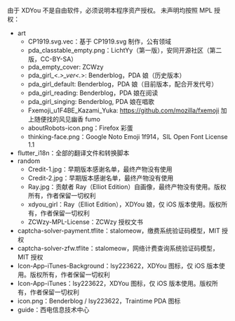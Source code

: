 由于 XDYou 不是自由软件，必须说明本程序资产授权。
未声明均按照 MPL 授权：

 - art
    - CP1919.svg.vec：基于 CP1919.svg 制作，公有领域
    - pda_classtable_empty.png：LichtYy（第一版），安同开源社区（第二版，CC-BY-SA）
    - pda_empty_cover: ZCWzy
    - pda_girl_<.*>_ver<.*>: Benderblog，PDA 娘（历史版本）
    - pda_girl_default: Benderblog，PDA 娘（目前版本，配合开发代号）
    - pda_girl_reading: Benderblog，PDA 娘在阅读
    - pda_girl_singing: Benderblog, PDA 娘在唱歌
    - Fxemoji_u1F4BE_Kazami_Yuka: https://github.com/mozilla/fxemoji 加上随便找的风见幽香 fumo
    - aboutRobots-icon.png：Firefox 彩蛋
    - thinking-face.png：Google Noto Emoji 1f914，SIL Open Font License 1.1
 - flutter_i18n：全部的翻译文件和转换脚本
 - random
    - Credit-1.jpg：早期版本感谢名单，最终产物没有使用
    - Credit-2.jpg：早期版本感谢名单，最终产物没有使用
    - Ray.jpg：贡献者 Ray（Elliot Edition）自画像，最终产物没有使用。版权所有，作者保留一切权利
    - xdyou_girl：Ray（Elliot Edition），XDYou 娘，仅 iOS 版本使用。版权所有，作者保留一切权利
    - ZCWzy-MPL-License：ZCWzy 授权文书
 - captcha-solver-payment.tflite：stalomeow，缴费系统验证码模型，MIT 授权
 - captcha-solver-zfw.tflite：stalomeow，网络计费查询系统验证码模型，MIT 授权
 - Icon-App-iTunes-Background：lsy223622，XDYou 图标，仅 iOS 版本使用。版权所有，作者保留一切权利
 - Icon-App-iTunes：lsy223622，XDYou 图标，仅 iOS 版本使用。版权所有，作者保留一切权利
 - icon.png：Benderblog / lsy223622，Traintime PDA 图标
 - guide：西电信息技术中心
